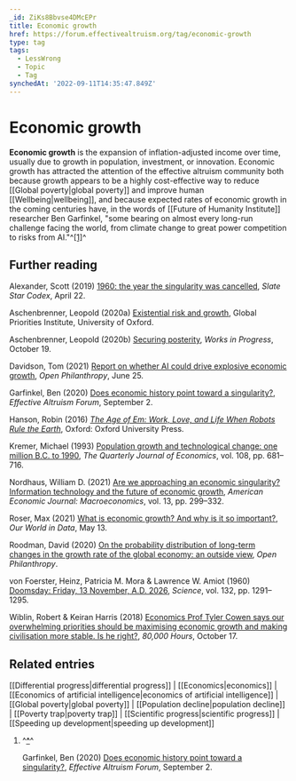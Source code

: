 ```yaml
---
_id: ZiKs8Bbvse4DMcEPr
title: Economic growth
href: https://forum.effectivealtruism.org/tag/economic-growth
type: tag
tags:
  - LessWrong
  - Topic
  - Tag
synchedAt: '2022-09-11T14:35:47.849Z'
---
```

# Economic growth

**Economic growth** is the expansion of inflation-adjusted income over time, usually due to growth in population, investment, or innovation. Economic growth has attracted the attention of the effective altruism community both because growth appears to be a highly cost-effective way to reduce [[Global poverty|global poverty]] and improve human [[Wellbeing|wellbeing]], and because expected rates of economic growth in the coming centuries have, in the words of [[Future of Humanity Institute]] researcher Ben Garfinkel, "some bearing on almost every long-run challenge facing the world, from climate change to great power competition to risks from AI."^[\[1\]](#fnhyjhd0hx45)^

Further reading
---------------

Alexander, Scott (2019) [1960: the year the singularity was cancelled](https://slatestarcodex.com/2019/04/22/1960-the-year-the-singularity-was-cancelled/), *Slate Star Codex*, April 22.

Aschenbrenner, Leopold (2020a) [Existential risk and growth](https://globalprioritiesinstitute.org/wp-content/uploads/Leopold-Aschenbrenner_Existential-risk-and-growth_.pdf), Global Priorities Institute, University of Oxford.

Aschenbrenner, Leopold (2020b) [Securing posterity](https://worksinprogress.co/issue/securing-posterity/), *Works in Progress*, October 19.

Davidson, Tom (2021) [Report on whether AI could drive explosive economic growth](https://www.openphilanthropy.org/blog/report-advanced-ai-drive-explosive-economic-growth), *Open Philanthropy*, June 25.

Garfinkel, Ben (2020) [Does economic history point toward a singularity?](https://forum.effectivealtruism.org/posts/CWFn9qAKsRibpCGq8/does-economic-history-point-toward-a-singularity), *Effective Altruism Forum*, September 2.

Hanson, Robin (2016) [*The Age of Em: Work, Love, and Life When Robots Rule the Earth*](https://en.wikipedia.org/wiki/Special:BookSources/9780198754626), Oxford: Oxford University Press.

Kremer, Michael (1993) [Population growth and technological change: one million B.C. to 1990](http://doi.org/10.2307/2118405), *The Quarterly Journal of Economics*, vol. 108, pp. 681–716.

Nordhaus, William D. (2021) [Are we approaching an economic singularity? Information technology and the future of economic growth](http://doi.org/10.1257/mac.20170105), *American Economic Journal: Macroeconomics*, vol. 13, pp. 299–332.

Roser, Max (2021) [What is economic growth? And why is it so important?](https://ourworldindata.org/what-is-economic-growth), *Our World in Data*, May 13.

Roodman, David (2020) [On the probability distribution of long-term changes in the growth rate of the global economy: an outside view](https://www.openphilanthropy.org/sites/default/files/Modeling-the-human-trajectory.pdf), *Open Philanthropy*.

von Foerster, Heinz, Patricia M. Mora & Lawrence W. Amiot (1960) [Doomsday: Friday, 13 November, A.D. 2026](http://doi.org/10.1126/science.132.3436.1291), *Science*, vol. 132, pp. 1291–1295.

Wiblin, Robert & Keiran Harris (2018) [Economics Prof Tyler Cowen says our overwhelming priorities should be maximising economic growth and making civilisation more stable. Is he right?](https://80000hours.org/podcast/episodes/tyler-cowen-stubborn-attachments/), *80,000 Hours*, October 17.

Related entries
---------------

[[Differential progress|differential progress]] | [[Economics|economics]] | [[Economics of artificial intelligence|economics of artificial intelligence]] | [[Global poverty|global poverty]] | [[Population decline|population decline]] | [[Poverty trap|poverty trap]] | [[Scientific progress|scientific progress]] | [[Speeding up development|speeding up development]]

1.  ^**[^](#fnrefhyjhd0hx45)**^
    
    Garfinkel, Ben (2020) [Does economic history point toward a singularity?](https://forum.effectivealtruism.org/posts/CWFn9qAKsRibpCGq8/does-economic-history-point-toward-a-singularity), *Effective Altruism Forum*, September 2.